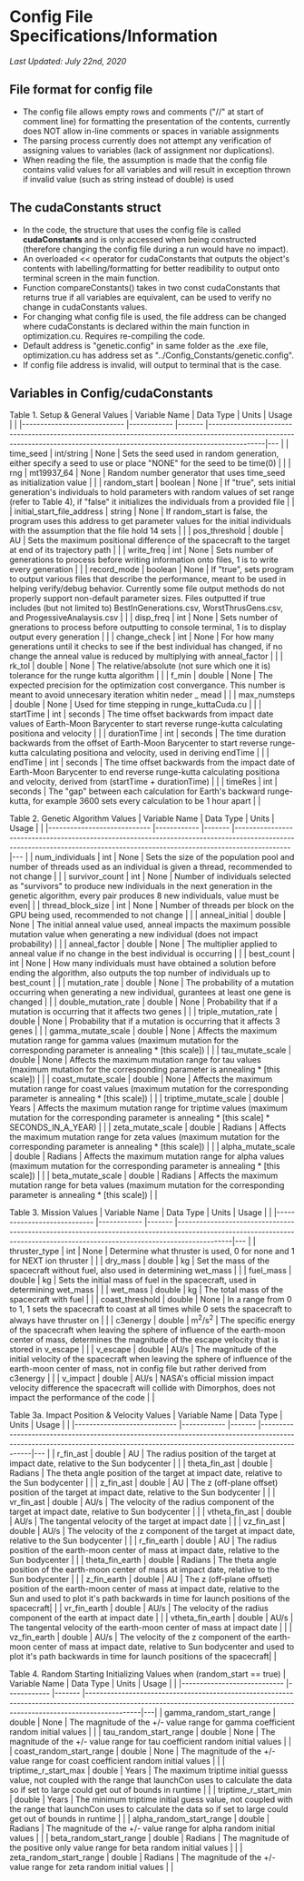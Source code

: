 <h1> Config File Specifications/Information </h1>
<i>Last Updated: July 22nd, 2020</i>

<h2>File format for config file</h2>

- The config file allows empty rows and comments ("//" at start of comment line) for formatting the presentation of the contents, currently does NOT allow in-line comments or spaces in variable assignments
- The parsing process currently does not attempt any verification of assigning values to variables (lack of assignment nor duplications).
- When reading the file, the assumption is made that the config file contains valid values for all variables and will result in exception thrown if invalid value (such as string instead of double) is used

<h2>The cudaConstants struct</h2>

- In the code, the structure that uses the config file is called <b>cudaConstants</b> and is only accessed when being constructed (therefore changing the config file during a run would have no impact).
- An overloaded << operator for cudaConstants that outputs the object's contents with labelling/formatting for better readibility to output onto terminal screen in the main function.
- Function compareConstants() takes in two const cudaConstants that returns true if all variables are equivalent, can be used to verify no change in cudaConstants values.
- For changing what config file is used, the file address can be changed where cudaConstants is declared within the main function in optimization.cu. Requires re-compiling the code.
- Default address is "genetic.config" in same folder as the .exe file, optimization.cu has address set as "../Config_Constants/genetic.config".
- If config file address is invalid, will output to terminal that is the case.

<h2>Variables in Config/cudaConstants</h2>

Table 1. Setup & General Values
| Variable Name              	| Data Type  	| Units 	| Usage                                                                                                                                                      	                    |   	|
|----------------------------	|------------	|-------	|---------------------------------------------------------------------------------------------------------------------------------------------------------------------------|---	|
| time_seed                  	| int/string 	| None  	| Sets the seed used in random generation, either specify a seed to use or place "NONE" for the seed to be time(0)                                           	                    |   	|
| rng                     	    | mt19937_64    | None  	| Random number generator that uses time_seed as initialization value                                                          	                                                    |   	|
| random_start               	| boolean    	| None  	| If "true", sets initial generation's individuals to hold parameters with random values of set range (refer to Table 4), if "false" it initializes the individuals from a provided file    |   	|
| initial_start_file_address 	| string     	| None  	| If random_start is false, the program uses this address to get parameter values for the initial individuals with the assumption that the file hold 14 sets 	                    |   	|
| pos_threshold              	| double     	| AU      	| Sets the maximum positional difference of the spacecraft to the target at end of its trajectory path                                                    	                        |   	|
| write_freq                 	| int        	| None  	| Sets number of generations to process before writing information onto files, 1 is to write every generation                                               	                    |   	|
| record_mode                 	| boolean       | None  	| If "true", sets program to output various files that describe the performance, meant to be used in helping verify/debug behavior.  Currently some file output methods do not properly support non-default parameter sizes.  Files outputted if true includes (but not limited to) BestInGenerations.csv, WorstThrusGens.csv, and ProgessiveAnalaysis.csv |   	|
| disp_freq                  	| int        	| None  	| Sets number of gnerations to process before outputting to console terminal, 1 is to display output every generation                                       	                    |   	|
| change_check               	| int        	| None  	| For how many generations until it checks to see if the best individual has changed, if no change the anneal value is reduced by multiplying with anneal_factor                    |   	|
| rk_tol                 	    | double     	| None  	| The relative/absolute (not sure which one it is) tolerance for the runge kutta algorithm	                                                                                        |   	|
| f_min                 	    | double     	| None  	| The expected precision for the optimization cost convergance. This number is meant to avoid unnecesary iteration whitin neder _ mead	                                            |   	|
| max_numsteps                 	| double     	| None  	| Used for time stepping in runge_kuttaCuda.cu	                                                                                                                                    |   	|
| startTime                 	| int        	| seconds   | The time offset backwards from impact date values of Earth-Moon Barycenter to start reverse runge-kutta calculating positiona and velocity	                                    |   	|
| durationTime                 	| int        	| seconds   | The time duration backwards from the offset of Earth-Moon Barycenter to start reverse runge-kutta calculating positiona and velocity, used in deriving endTime	                |   	|
| endTime                    	| int        	| seconds   | The time offset backwards from the impact date of Earth-Moon Barycenter to end reverse runge-kutta calculating positiona and velocity, derived from (startTime + durationTime)    |   	|
| timeRes                    	| int        	| seconds   | The "gap" between each calculation for Earth's backward runge-kutta, for example 3600 sets every calculation to be 1 hour apart                                                   |   	|

Table 2. Genetic Algorithm Values
| Variable Name              	| Data Type  	| Units 	| Usage                                                                                                                                                      	                    |   	|
|----------------------------	|------------	|-------	|---------------------------------------------------------------------------------------------------------------------------------------------------------------------------|---	|
| num_individuals           	| int        	| None  	| Sets the size of the population pool and number of threads used as an individual is given a thread, recommended to not change 	                                                |   	|
| survivor_count               	| int        	| None  	| Number of individuals selected as "survivors" to produce new individuals in the next generation in the genetic algorithm, every pair produces 8 new individuals, value must be even|   	|
| thread_block_size           	| int        	| None  	| Number of threads per block on the GPU being used, recommended to not change 	                                                                                                    |   	|
| anneal_initial             	| double     	| None  	| The initial anneal value used, anneal impacts the maximum possible mutation value when generating a new individual (does not impact probability) 	                                |   	|
| anneal_factor             	| double     	| None  	| The multiplier applied to anneal value if no change in the best individual is occurring                                                                        	                |   	|
| best_count                 	| int        	| None  	| How many individuals must have obtained a solution before ending the algorithm, also outputs the top number of individuals up to best_count 	                                    |   	|
| mutation_rate              	| double     	| None  	| The probability of a mutation occurring when generating a new individual, gurantees at least one gene is changed                                           	                    |   	|
| double_mutation_rate       	| double     	| None  	| Probability that if a mutation is occurring that it affects two genes 	                                                                                                        |   	|
| triple_mutation_rate       	| double     	| None  	| Probability that if a mutation is occurring that it affects 3 genes 	                                                                                                            |   	|
| gamma_mutate_scale           	| double     	| None  	| Affects the maximum mutation range for gamma values (maximum mutation for the corresponding parameter is annealing * [this scale])	                                            |   	|
| tau_mutate_scale           	| double     	| None  	| Affects the maximum mutation range for tau values (maximum mutation for the corresponding parameter is annealing * [this scale]) 	                                                |   	|
| coast_mutate_scale           	| double     	| None  	| Affects the maximum mutation range for coast values (maximum mutation for the corresponding parameter is annealing * [this scale]) 	                                            |   	|
| triptime_mutate_scale 	    | double     	| Years  	| Affects the maximum mutation range for triptime values (maximum mutation for the corresponding parameter is annealing * [this scale] * SECONDS_IN_A_YEAR) 	                    |   	|
| zeta_mutate_scale          	| double     	| Radians  	| Affects the maximum mutation range for zeta values (maximum mutation for the corresponding parameter is annealing * [this scale]) 	                                            |   	|
| alpha_mutate_scale           	| double     	| Radians  	| Affects the maximum mutation range for alpha values (maximum mutation for the corresponding parameter is annealing * [this scale])                                                |   	|
| beta_mutate_scale           	| double     	| Radians  	| Affects the maximum mutation range for beta values (maximum mutation for the corresponding parameter is annealing * [this scale])                                                 |   	|


Table 3. Mission Values
| Variable Name              	| Data Type  	| Units 	| Usage                                                                                                                                                      	                    |   	|
|----------------------------	|------------	|-------	|---------------------------------------------------------------------------------------------------------------------------------------------------------------------------|---	|
| thruster_type                	| int        	| None  	| Determine what thruster is used, 0 for none and 1 for NEXT ion thruster 	                                                                                                        |   	|
| dry_mass                     	| double        | kg      	| Set the mass of the spacecraft without fuel, also used in determining wet_mass 	                                                                                                |   	|
| fuel_mass                     | double        | kg      	| Sets the initial mass of fuel in the spacecraft, used in determining wet_mass 	                                                                                                |   	|
| wet_mass                     	| double        | kg      	| The total mass of the spacecraft with fuel                                                                                                                  	                    |   	|
| coast_threshold             	| double     	| None  	| In a range from 0 to 1, 1 sets the spacecraft to coast at all times while 0 sets the spacecraft to always have thruster on 	                                                    |   	|
| c3energy                     	| double     	| m<sup>2</sup>/s<sup>2</sup>  	| The specific energy of the spacecraft when leaving the sphere of influence of the earth-moon center of mass, determines the magnitude of the escape velocity that is stored in v_escape 	|   	|
| v_escape                     	| double     	| AU/s  	| The magnitude of the initial velocity of the spacecraft when leaving the sphere of influence of the earth-moon center of mass, not in config file but rather derived from c3energy 	                        |   	|
| v_impact                 	    | double     	| AU/s  	| NASA's official mission impact velocity difference the spacecraft will collide with Dimorphos, does not impact the performance of the code	                                    |   	|


Table 3a. Impact Position & Velocity Values
| Variable Name              	| Data Type  	| Units 	| Usage                                                                                                                                                      	                    |   	|
|----------------------------	|------------	|-------	|---------------------------------------------------------------------------------------------------------------------------------------------------------------------------|---	|
| r_fin_ast           	        | double     	| AU      	| The radius position of the target at impact date, relative to the Sun bodycenter 	                                                                                                        |   	|
| theta_fin_ast        	        | double     	| Radians  	| The theta angle position of the target at impact date, relative to the Sun bodycenter	                                                                                                    |   	|
| z_fin_ast           	        | double     	| AU      	| The z (off-plane offset) position of the target at impact date, relative to the Sun bodycenter	                                                                                        |   	|
| vr_fin_ast           	        | double     	| AU/s  	| The velocity of the radius component of the target at impact date, relative to Sun bodycenter	                                                                                            |   	|
| vtheta_fin_ast      	        | double     	| AU/s  	| The tangental velocity of the target at impact date	                                                                                                                                    |   	|
| vz_fin_ast           	        | double     	| AU/s  	| The velocity of the z component of the target at impact date, relative to the Sun bodycenter	                                                                                            |   	|
| r_fin_earth           	    | double     	| AU     	| The radius position of the earth-moon center of mass at impact date, relative to the Sun bodycenter	                                                                                    |   	|
| theta_fin_earth          	    | double     	| Radians  	| The theta angle position of the earth-moon center of mass at impact date, relative to the Sun bodycenter	                                                                                |   	|
| z_fin_earth           	    | double     	| AU      	| The z (off-plane offset) position of the earth-moon center of mass at impact date, relative to the Sun and used to plot it's path backwards in time for launch positions of the spacecraft|   	|
| vr_fin_earth           	    | double     	| AU/s  	| The velocity of the radius component of the earth at impact date 	                                                                                                                        |   	|
| vtheta_fin_earth         	    | double     	| AU/s  	| The tangental velocity of the earth-moon center of mass at impact date 	                                                                                                                |   	|
| vz_fin_earth           	    | double     	| AU/s  	| The velocity of the z component of the earth-moon center of mass at impact date, relative to Sun bodycenter and used to plot it's path backwards in time for launch positions of the spacecraft|   	|

Table 4. Random Starting Initializing Values when (random_start == true)
| Variable Name              	| Data Type  	| Units 	| Usage                                                                                                                                                      	                |   	|
|----------------------------	|------------	|-------	|---------------------------------------------------------------------------------------------------------------------------------------------------------------------------|---|
| gamma_random_start_range      | double     	| None      | The magnitude of the +/- value range for gamma coefficient random initial values 	                                                                                            |   	|
| tau_random_start_range        | double     	| None      | The magnitude of the +/- value range for tau coefficient random initial values 	                                                                                            |   	|
| coast_random_start_range      | double     	| None      | The magnitude of the +/- value range for coast coefficient random initial values 	                                                                                            |   	|
| triptime_r_start_max          | double     	| Years     | The maximum triptime initial guesss value, not coupled with the range that launchCon uses to calculate the data so if set to large could get out of bounds in runtime         |   	|
| triptime_r_start_min          | double     	| Years     | The minimum triptime initial guess value, not coupled with the range that launchCon uses to calculate the data so if set to large could get out of bounds in runtime          |   	|
| alpha_random_start_range      | double     	| Radians   | The magnitude of the +/- value range for alpha random initial values 	                                                                                                        |   	|
| beta_random_start_range       | double     	| Radians   | The magnitude of the positive only value range for beta random initial values 	                                                                                            |   	|
| zeta_random_start_range       | double     	| Radians   | The magnitude of the +/- value range for zeta random initial values 	                                                                                                        |   	|
